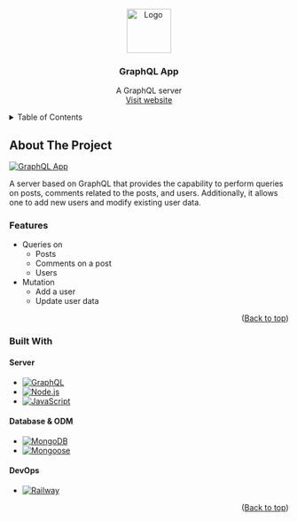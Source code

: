 <div id="top"></div>
<!-- PROJECT LOGO -->
<br />

<div align="center">
  <a href="https://github.com/parasagrawal71/graphql-app">
    <img src="https://cdn.jsdelivr.net/gh/devicons/devicon/icons/graphql/graphql-plain.svg" alt="Logo" width="80" height="80">
  </a>
  <h3 align="center">GraphQL App</h3>
  <p align="center">
    A GraphQL server
    <br />
    <!-- <a href=""><strong>Explore the docs »</strong></a>
    <br />
    <br /> -->
    <a href="https://graphql-app.up.railway.app/">Visit website</a>
    <!-- ·
    <a href="">Watch Video</a> -->
  </p>
</div>

<!-- TABLE OF CONTENTS -->

<details>
  <summary>Table of Contents</summary>
  <ol>
    <li>
      <a href="#about-the-project">About The Project</a>
      <ul>
        <li><a href="#features">Features</a></li>
        <li><a href="#built-with">Built With</a></li>
      </ul>
    </li>
  </ol>
  <br />
</details>

<!-- ABOUT THE PROJECT -->

## About The Project

[![GraphQL App][product-gif]][website-link]

A server based on GraphQL that provides the capability to perform queries on posts, comments related to the posts, and users. Additionally, it allows one to add new users and modify existing user data.

### Features

- Queries on
  - Posts
  - Comments on a post
  - Users
- Mutation
  - Add a user
  - Update user data

<p align="right">(<a href="#top">Back to top</a>)</p>

### Built With

#### Server

- [![GraphQL][graphql-icon]][icon-url]
- [![Node.js][node-icon]][icon-url]
- [![JavaScript][javascript-icon]][icon-url]

#### Database & ODM

- [![MongoDB][mongodb-icon]][icon-url]
- [![Mongoose][mongoose-icon]][icon-url]

#### DevOps

- [![Railway][railway-icon]][icon-url]

<p align="right">(<a href="#top">Back to top</a>)</p>

<!-- MARKDOWN LINKS & IMAGES -->

<!-- PROJECT SPECIFIC LINKS -->

[website-link]: https://graphql-app.up.railway.app/
[product-gif]: src/assets/graphql-app.gif

<!-- SKILLS -->

[icon-url]: #
[react-icon]: https://img.shields.io/badge/React-20232A?style=for-the-badge&logo=react&logoColor=61DAFB
[vue-icon]: https://img.shields.io/badge/Vue.js-35495E?style=for-the-badge&logo=vuedotjs&logoColor=4FC08D
[javascript-icon]: https://img.shields.io/badge/JavaScript-20232A?style=for-the-badge&logo=javascript&logoColor=F7DF1E
[node-icon]: https://img.shields.io/badge/Node.js-20232A?style=for-the-badge&logo=Node.js&logoColor=339933
[html5-icon]: https://img.shields.io/badge/HTML5-20232A?style=for-the-badge&logo=HTML5&logoColor=E34F26
[css3-icon]: https://img.shields.io/badge/CSS3-20232A?style=for-the-badge&logo=CSS3&logoColor=1572B6
[sass-icon]: https://img.shields.io/badge/SASS-20232A?style=for-the-badge&logo=SASS&logoColor=CC6699
[mongodb-icon]: https://img.shields.io/badge/MongoDB-20232A?style=for-the-badge&logo=MongoDB&logoColor=47A248
[firebase-icon]: https://img.shields.io/badge/firebase-20232A?style=for-the-badge&logo=firebase&logoColor=FFCA28
[material-ui-icon]: https://img.shields.io/badge/Material%20UI-20232A?style=for-the-badge&logo=MUI&logoColor=007FFF
[express-icon]: https://img.shields.io/badge/Express.js-20232A?style=for-the-badge&logo=Express&logoColor=FFFFFF
[mongoose-icon]: https://img.shields.io/badge/Mongoose-20232A?style=for-the-badge
[heroku-icon]: https://img.shields.io/badge/Heroku-20232A?style=for-the-badge&logo=Heroku&logoColor=430098
[graphql-icon]: https://img.shields.io/badge/GraphQL-20232A?style=for-the-badge&logo=graphql&logoColor=E434AA
[railway-icon]: https://img.shields.io/badge/Railway-20232A?style=for-the-badge&logo=railway&logoColor=FFFFFF

<!-- https://www.markdownguide.org/basic-syntax/#reference-style-links -->

<!-- Get icons from this website => https://simpleicons.org -->
